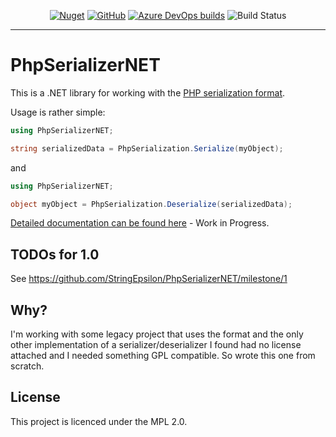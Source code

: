 <center>

[![Nuget](https://img.shields.io/nuget/v/PhpSerializerNET?style=flat-square)](https://www.nuget.org/packages/PhpSerializerNET/) [![GitHub](https://img.shields.io/github/license/StringEpsilon/PhpSerializerNET?style=flat-square)](https://github.com/StringEpsilon/PhpSerializerNET/blob/main/LICENSE) [![Azure DevOps builds](https://img.shields.io/azure-devops/build/StringEpsilon/StringEpsilon/4?style=flat-square)](https://dev.azure.com/StringEpsilon/StringEpsilon/_build/latest?definitionId=4&branchName=main) ![Build Status](https://img.shields.io/azure-devops/coverage/StringEpsilon/StringEpsilon/4/main?style=flat-square)
</center>

-----

# PhpSerializerNET

This is a .NET library for working with the [PHP serialization format](https://en.wikipedia.org/wiki/PHP_serialization_format).

Usage is rather simple:

```c#
using PhpSerializerNET;

string serializedData = PhpSerialization.Serialize(myObject);
```

and

```c#
using PhpSerializerNET;

object myObject = PhpSerialization.Deserialize(serializedData);
```

[Detailed documentation can be found here](./docs/README.md) - Work in Progress.


## TODOs for 1.0

See https://github.com/StringEpsilon/PhpSerializerNET/milestone/1

## Why?

I'm working with some legacy project that uses the format and the only other implementation of a serializer/deserializer I found had no license attached and I needed something GPL compatible. So wrote this one from scratch.

## License

This project is licenced under the MPL 2.0.
